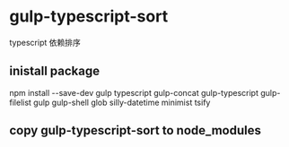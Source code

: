 # gulp-typescript-sort
typescript 依赖排序

## inistall package
npm install --save-dev  gulp   typescript gulp-concat   gulp-typescript   gulp-filelist gulp gulp-shell glob silly-datetime   minimist tsify


## copy gulp-typescript-sort to node_modules

